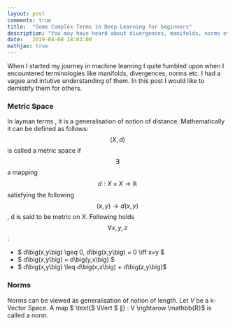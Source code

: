 ```yaml
---
layout: post
comments: true
title:  "Some Complex Terms in Deep Learning for beginners"
description: "You may have heard about divergences, manifolds, norms etc in deep learning. In this post I will simplify all these terms and briefly look at some of thier common forms and applications found in deep learning literature."
date:   2019-04-08 18:03:00
mathjax: true
---
```


When I started my journey in machine learning I quite fumbled upon when I encountered terminologies like manifolds, divergences, norms etc. I had a vague and intutive understanding of them. In this post I would like to demistify them for others.

### Metric Space
In layman terms , it is a generalisation of notion of distance. Mathematically it can be defined as follows:
$$ (X,d)  $$ is called a metric space if $$ \exists $$ a mapping $$ d : X \times X \rightarrow \mathbb{R} $$ satisfying the following $$ \big(x,y\big) \rightarrow d\big(x,y\big) $$, d is said to be metric on X. Following holds $$ \forall x, y, z $$ :
 * $ d\big(x,y\big) \geq 0, d\big(x,y\big) = 0 \iff x=y $
 * $ d\big(x,y\big) = d\big(y,x\big) $
 * $ d\big(x,y\big) \leq d\big(x,z\big) + d\big(z,y\big)$

### Norms
Norms can be viewed as generalisation of notion of length. Let $V$ be a k-Vector Space. A map $ \text{$ \lVert $  $\rVert$} : V \rightarow \mathbb{R}$ is called a norm. 